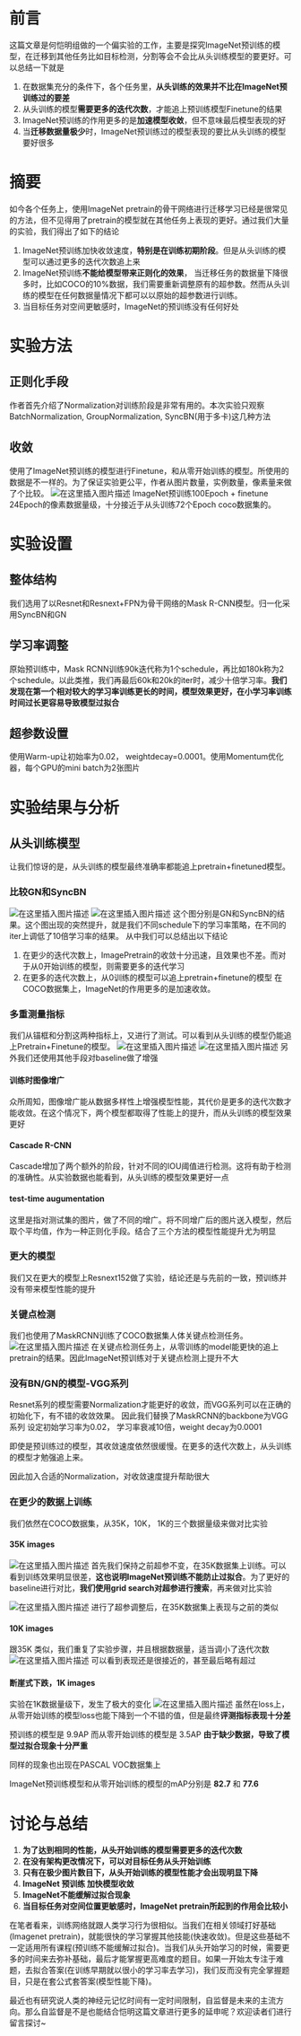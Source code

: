 # 前言
这篇文章是何恺明组做的一个偏实验的工作，主要是探究ImageNet预训练的模型，在迁移到其他任务比如目标检测，分割等会不会比从头训练模型的要更好。可以总结一下就是
1. 在数据集充分的条件下，各个任务里，**从头训练的效果并不比在ImageNet预训练过的要差**
2. 从头训练的模型**需要更多的迭代次数**，才能追上预训练模型Finetune的结果
3. ImageNet预训练的作用更多的是**加速模型收敛**，但不意味最后模型表现的好
4. 当**迁移数据量极少**时，ImageNet预训练过的模型表现的要比从头训练的模型要好很多
# 摘要
如今各个任务上，使用ImageNet pretrain的骨干网络进行迁移学习已经是很常见的方法，但不见得用了pretrain的模型就在其他任务上表现的更好。通过我们大量的实验，我们得出了如下的结论
1. ImageNet预训练加快收敛速度，**特别是在训练初期阶段**。但是从头训练的模型可以通过更多的迭代次数追上来
2. ImageNet预训练**不能给模型带来正则化的效果**， 当迁移任务的数据量下降很多时，比如COCO的10%数据，我们需要重新调整原有的超参数。然而从头训练的模型在任何数据量情况下都可以以原始的超参数进行训练。
3. 当目标任务对空间更敏感时，ImageNet的预训练没有任何好处

# 实验方法
## 正则化手段
作者首先介绍了Normalization对训练阶段是非常有用的。本次实验只观察BatchNormalization, GroupNormalization, SyncBN(用于多卡)这几种方法

## 收敛
使用了ImageNet预训练的模型进行Finetune，和从零开始训练的模型。所使用的数据是不一样的。为了保证实验更公平，作者从图片数量，实例数量，像素量来做了个比较。
![在这里插入图片描述](https://img-blog.csdnimg.cn/2020080308352469.png?x-oss-process=image/watermark,type_ZmFuZ3poZW5naGVpdGk,shadow_10,text_aHR0cHM6Ly9ibG9nLmNzZG4ubmV0L3dlaXhpbl80NDEwNjkyOA==,size_16,color_FFFFFF,t_70)
ImageNet预训练100Epoch + finetune 24Epoch的像素数据量级，十分接近于从头训练72个Epoch coco数据集的。
# 实验设置
## 整体结构
我们选用了以Resnet和Resnext+FPN为骨干网络的Mask R-CNN模型。归一化采用SyncBN和GN
## 学习率调整
原始预训练中，Mask RCNN训练90k迭代称为1个schedule，再比如180k称为2个schedule。以此类推，我们再最后60k和20k的iter时，减少十倍学习率。**我们发现在第一个相对较大的学习率训练更长的时间，模型效果更好，在小学习率训练时间过长更容易导致模型过拟合**
## 超参数设置
使用Warm-up让初始率为0.02， weightdecay=0.0001。使用Momentum优化器，每个GPU的mini batch为2张图片
# 实验结果与分析
## 从头训练模型
让我们惊讶的是，从头训练的模型最终准确率都能追上pretrain+finetuned模型。
### 比较GN和SyncBN
![在这里插入图片描述](https://img-blog.csdnimg.cn/20200803084826226.png?x-oss-process=image/watermark,type_ZmFuZ3poZW5naGVpdGk,shadow_10,text_aHR0cHM6Ly9ibG9nLmNzZG4ubmV0L3dlaXhpbl80NDEwNjkyOA==,size_16,color_FFFFFF,t_70)
![在这里插入图片描述](https://img-blog.csdnimg.cn/2020080308484373.png?x-oss-process=image/watermark,type_ZmFuZ3poZW5naGVpdGk,shadow_10,text_aHR0cHM6Ly9ibG9nLmNzZG4ubmV0L3dlaXhpbl80NDEwNjkyOA==,size_16,color_FFFFFF,t_70)
这个图分别是GN和SyncBN的结果。这个图出现的突然提升，就是我们不同schedule下的学习率策略，在不同的iter上调低了10倍学习率的结果。
从中我们可以总结出以下结论
1. 在更少的迭代次数上，ImagePretrain的收敛十分迅速，且效果也不差。而对于从0开始训练的模型，则需要更多的迭代学习
2. 在更多的迭代次数上，从0训练的模型可以追上pretrain+finetune的模型
在COCO数据集上，ImageNet的作用更多的是加速收敛。
### 多重测量指标
我们从锚框和分割这两种指标上，又进行了测试。可以看到从头训练的模型仍能追上Pretrain+Finetune的模型。
![在这里插入图片描述](https://img-blog.csdnimg.cn/20200803091448261.png?x-oss-process=image/watermark,type_ZmFuZ3poZW5naGVpdGk,shadow_10,text_aHR0cHM6Ly9ibG9nLmNzZG4ubmV0L3dlaXhpbl80NDEwNjkyOA==,size_16,color_FFFFFF,t_70)
![在这里插入图片描述](https://img-blog.csdnimg.cn/20200803091509703.png?x-oss-process=image/watermark,type_ZmFuZ3poZW5naGVpdGk,shadow_10,text_aHR0cHM6Ly9ibG9nLmNzZG4ubmV0L3dlaXhpbl80NDEwNjkyOA==,size_16,color_FFFFFF,t_70)
另外我们还使用其他手段对baseline做了增强
#### 训练时图像增广
众所周知，图像增广能从数据多样性上增强模型性能，其代价是更多的迭代次数才能收敛。在这个情况下，两个模型都取得了性能上的提升，而从头训练的模型效果更好
#### Cascade R-CNN
Cascade增加了两个额外的阶段，针对不同的IOU阈值进行检测。这将有助于检测的准确性。从实验数据也能看到，从头训练的模型效果更好一点
#### test-time augumentation
这里是指对测试集的图片，做了不同的增广。将不同增广后的图片送入模型，然后取个平均值，作为一种正则化手段。结合了三个方法的模型性能提升尤为明显
### 更大的模型
我们又在更大的模型上Resnext152做了实验，结论还是与先前的一致，预训练并没有带来模型性能的提升
### 关键点检测
我们也使用了MaskRCNN训练了COCO数据集人体关键点检测任务。
![在这里插入图片描述](https://img-blog.csdnimg.cn/20200803093422459.png?x-oss-process=image/watermark,type_ZmFuZ3poZW5naGVpdGk,shadow_10,text_aHR0cHM6Ly9ibG9nLmNzZG4ubmV0L3dlaXhpbl80NDEwNjkyOA==,size_16,color_FFFFFF,t_70)
在关键点检测任务上，从零训练的model能更快的追上pretrain的结果。因此ImageNet预训练对于关键点检测上提升不大
### 没有BN/GN的模型-VGG系列
Resnet系列的模型需要Normalization才能更好的收敛，而VGG系列可以在正确的初始化下，有不错的收敛效果。
因此我们替换了MaskRCNN的backbone为VGG系列
设定初始学习率为0.02， 学习率衰减10倍，weight decay为0.0001

即使是预训练过的模型，其收敛速度依然很缓慢。在更多的迭代次数上，从头训练的模型才勉强追上来。

因此加入合适的Normalization，对收敛速度提升帮助很大

### 在更少的数据上训练
我们依然在COCO数据集，从35K，10K， 1K的三个数据量级来做对比实验
#### 35K images
![在这里插入图片描述](https://img-blog.csdnimg.cn/20200803094350232.png)
首先我们保持之前超参不变，在35K数据集上训练。可以看到训练效果明显很差，**这也说明ImageNet预训练不能防止过拟合**。为了更好的baseline进行对比，**我们使用grid search对超参进行搜索**，再来做对比实验

![在这里插入图片描述](https://img-blog.csdnimg.cn/20200803094258328.png?x-oss-process=image/watermark,type_ZmFuZ3poZW5naGVpdGk,shadow_10,text_aHR0cHM6Ly9ibG9nLmNzZG4ubmV0L3dlaXhpbl80NDEwNjkyOA==,size_16,color_FFFFFF,t_70)
进行了超参调整后，在35K数据集上表现与之前的类似

#### 10K images
跟35K 类似，我们重复了实验步骤，并且根据数据量，适当调小了迭代次数
![在这里插入图片描述](https://img-blog.csdnimg.cn/20200803094745960.png?x-oss-process=image/watermark,type_ZmFuZ3poZW5naGVpdGk,shadow_10,text_aHR0cHM6Ly9ibG9nLmNzZG4ubmV0L3dlaXhpbl80NDEwNjkyOA==,size_16,color_FFFFFF,t_70)
可以看到表现还是很接近的，甚至最后略有超过
#### 断崖式下跌，1K images
实验在1K数据量级下，发生了极大的变化
![在这里插入图片描述](https://img-blog.csdnimg.cn/2020080309490066.png?x-oss-process=image/watermark,type_ZmFuZ3poZW5naGVpdGk,shadow_10,text_aHR0cHM6Ly9ibG9nLmNzZG4ubmV0L3dlaXhpbl80NDEwNjkyOA==,size_16,color_FFFFFF,t_70)
虽然在loss上，从零开始训练的模型loss也能下降到一个不错的值，但是最终**评测指标表现十分差**

预训练的模型是 9.9AP
而从零开始训练的模型是 3.5AP
**由于缺少数据，导致了模型过拟合现象十分严重**

同样的现象也出现在PASCAL VOC数据集上

ImageNet预训练模型和从零开始训练的模型的mAP分别是 **82.7** 和 **77.6**

# 讨论与总结
1. **为了达到相同的性能，从头开始训练的模型需要更多的迭代次数**
2. **在没有架构更改情况下，可以对目标任务从头开始训练**
3. **只有在极少图片数目下，从头开始训练的模型性能才会出现明显下降**
4. **ImageNet 预训练 加快模型收敛**
5. **ImageNet不能缓解过拟合现象**
6. **当目标任务对空间位置更敏感时，ImageNet pretrain所起到的作用会比较小**

在笔者看来，训练网络就跟人类学习行为很相似。当我们在相关领域打好基础(Imagenet pretrain)，就能很快的学习掌握其他技能(快速收敛)。但是这些基础不一定适用所有课程(预训练不能缓解过拟合)。当我们从头开始学习的时候，需要更多的时间来去弥补基础，最后才能掌握更高难度的题目。如果一开始太专注于难题，去拟合答案(在训练早期就以很小的学习率去学习)，我们反而没有完全掌握题目，只是在套公式套答案(模型性能下降)。

最近也有研究说人类的神经元记忆时间有一定时间限制，自监督是未来的主流方向。那么自监督是不是也能结合恺明这篇文章进行更多的延申呢？欢迎读者们进行留言探讨~